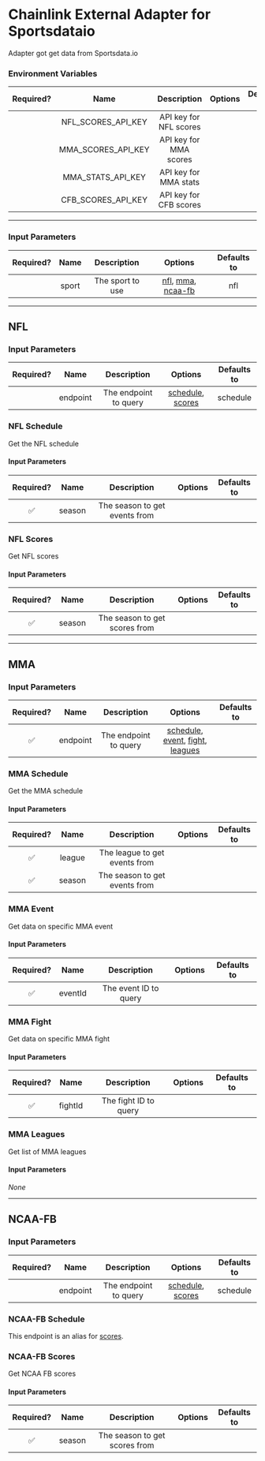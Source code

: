 # Chainlink External Adapter for Sportsdataio

Adapter got get data from Sportsdata.io

### Environment Variables

| Required? |        Name        |      Description       | Options | Defaults to |
| :-------: | :----------------: | :--------------------: | :-----: | :---------: |
|           | NFL_SCORES_API_KEY | API key for NFL scores |         |             |
|           | MMA_SCORES_API_KEY | API key for MMA scores |         |             |
|           | MMA_STATS_API_KEY | API key for MMA stats |         |             |
|           | CFB_SCORES_API_KEY | API key for CFB scores |         |             |

---

### Input Parameters

| Required? | Name  |   Description    |   Options   | Defaults to |
| :-------: | :---: | :--------------: | :---------: | :---------: |
|           | sport | The sport to use | [nfl](#NFL), [mma](#MMA), [ncaa-fb](#ncaa-fb) |     nfl     |

---

## NFL

### Input Parameters

| Required? |   Name   |      Description      |                     Options                      | Defaults to |
| :-------: | :------: | :-------------------: | :----------------------------------------------: | :---------: |
|           | endpoint | The endpoint to query | [schedule](#NFL-Schedule), [scores](#NFL-Scores) |  schedule   |

### NFL Schedule

Get the NFL schedule

#### Input Parameters

| Required? |  Name  |          Description          | Options | Defaults to |
| :-------: | :----: | :---------------------------: | :-----: | :---------: |
|    ✅     | season | The season to get events from |         |             |

### NFL Scores

Get NFL scores

#### Input Parameters

| Required? |  Name  |          Description          | Options | Defaults to |
| :-------: | :----: | :---------------------------: | :-----: | :---------: |
|    ✅     | season | The season to get scores from |         |             |

---

## MMA

### Input Parameters

| Required? |   Name   |      Description      |                    Options                     | Defaults to |
| :-------: | :------: | :-------------------: | :--------------------------------------------: | :---------: |
|    ✅     | endpoint | The endpoint to query | [schedule](#MMA-Schedule), [event](#MMA-Event), [fight](#MMA-Fight), [leagues](#MMA-Leagues) |             |

### MMA Schedule

Get the MMA schedule

#### Input Parameters

| Required? |  Name  |          Description          | Options | Defaults to |
| :-------: | :----: | :---------------------------: | :-----: | :---------: |
|    ✅     | league | The league to get events from |         |             |
|    ✅     | season | The season to get events from |         |             |

### MMA Event

Get data on specific MMA event

#### Input Parameters

| Required? |  Name   |      Description      | Options | Defaults to |
| :-------: | :-----: | :-------------------: | :-----: | :---------: |
|    ✅     | eventId | The event ID to query |         |             |

### MMA Fight

Get data on specific MMA fight

#### Input Parameters

| Required? |  Name   |      Description      | Options | Defaults to |
| :-------: | :-----: | :-------------------: | :-----: | :---------: |
|    ✅     | fightId | The fight ID to query |         |             |

### MMA Leagues

Get list of MMA leagues

#### Input Parameters

_None_

---

## NCAA-FB

### Input Parameters

| Required? |   Name   |      Description      |                     Options                      | Defaults to |
| :-------: | :------: | :-------------------: | :----------------------------------------------: | :---------: |
|           | endpoint | The endpoint to query | [schedule](#ncaa-fb-schedule), [scores](#ncaa-fb-scores) |  schedule   |

### NCAA-FB Schedule

This endpoint is an alias for [scores](#ncaa-fb-scores).

### NCAA-FB Scores

Get NCAA FB scores

#### Input Parameters

| Required? |  Name  |          Description          | Options | Defaults to |
| :-------: | :----: | :---------------------------: | :-----: | :---------: |
|    ✅     | season | The season to get scores from |         |             |

